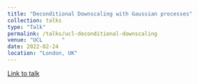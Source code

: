 ```yaml
---
title: "Deconditional Downscaling with Gaussian processes"
collection: talks
type: "Talk"
permalink: /talks/ucl-deconditional-downscaling
venue: "UCL      "
date: 2022-02-24
location: "London, UK"
---
```


[Link to talk](https://www.sml-group.cc/talk/2022-02-24-bouabid-chau/)
